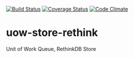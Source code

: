 [![Build Status](https://travis-ci.org/scull7/uow-store-rethink.svg?branch=master)](https://travis-ci.org/scull7/uow-store-rethink)
[![Coverage Status](https://coveralls.io/repos/scull7/uow-store-rethink/badge.svg?branch=master)](https://coveralls.io/r/scull7/uow-store-rethink?branch=master)
[![Code Climate](https://codeclimate.com/github/scull7/uow-store-rethink/badges/gpa.svg)](https://codeclimate.com/github/scull7/uow-store-rethink)
# uow-store-rethink
Unit of Work Queue, RethinkDB Store
